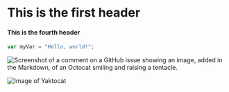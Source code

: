 # This is the first header
#### This is the fourth header

``` javascript
var myVar = "Hello, world!";
```

![Screenshot of a comment on a GitHub issue showing an image, added in the Markdown, of an Octocat smiling and raising a tentacle.](https://myoctocat.com/assets/images/base-octocat.svg)

![Image of Yaktocat](https://octodex.github.com/images/yaktocat.png)


